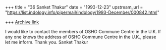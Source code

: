 +++
title = "36 Sanket Thakur"
date = "1993-12-23"
upstream_url = "https://list.indology.info/pipermail/indology/1993-December/000842.html"

+++
[Archive link](https://list.indology.info/pipermail/indology/1993-December/000842.html)


I would like to contact the members of OSHO Commune Centre in the U.K. If any one knows the address of OSHO Commune Centre in the U.K., please let me inform.
Thank you.
Sanket Thakur





